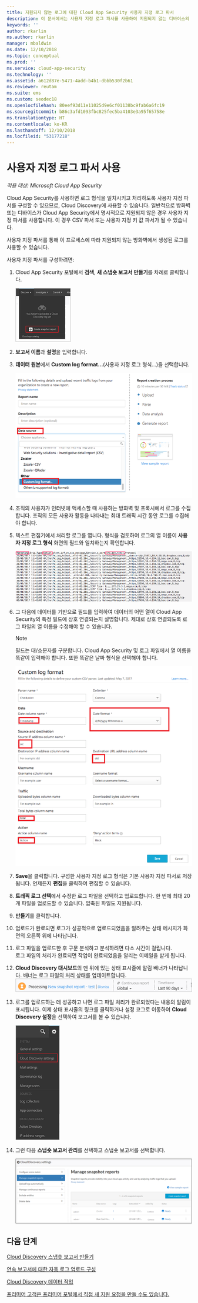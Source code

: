 ```yaml
---
title: 지원되지 않는 로그에 대한 Cloud App Security 사용자 지정 로그 파서
description: 이 문서에서는 사용자 지정 로그 파서를 사용하여 지원되지 않는 디바이스의 로그를 Cloud App Security로 업로드하는 방법에 대한 정보를 제공합니다.
keywords: ''
author: rkarlin
ms.author: rkarlin
manager: mbaldwin
ms.date: 12/10/2018
ms.topic: conceptual
ms.prod: ''
ms.service: cloud-app-security
ms.technology: ''
ms.assetid: a612d87e-5471-4add-b4b1-dbbb530f2b61
ms.reviewer: reutam
ms.suite: ems
ms.custom: seodec18
ms.openlocfilehash: 80eef93d11e11025d9e6cf01138bc9fab6a6fc19
ms.sourcegitcommit: b86c3afd1093fbc825fec5ba4103e3a95f65758e
ms.translationtype: HT
ms.contentlocale: ko-KR
ms.lasthandoff: 12/10/2018
ms.locfileid: "53177218"
---
```

# <a name="use-a-custom-log-parser"></a>사용자 지정 로그 파서 사용

*적용 대상: Microsoft Cloud App Security*

Cloud App Security를 사용하면 로그 형식을 일치시키고 처리하도록 사용자 지정 파서를 구성할 수 있으므로, Cloud Discovery에 사용할 수 있습니다. 일반적으로 방화벽 또는 디바이스가 Cloud App Security에서 명시적으로 지원되지 않은 경우 사용자 지정 파서를 사용합니다. 이 경우 CSV 파서 또는 사용자 지정 키 값 파서가 될 수 있습니다.

사용자 지정 파서를 통해 이 프로세스에 따라 지원되지 않는 방화벽에서 생성된 로그를 사용할 수 있습니다. 


 
사용자 지정 파서를 구성하려면:
1. Cloud App Security 포털에서 **검색**, **새 스냅숏 보고서 만들기**를 차례로 클릭합니다.  
  
   ![새 스냅숏 보고서 만들기](./media/create-new-snapshot-report.png)
     
2. **보고서 이름**과 **설명**을 입력합니다.
  
3. **데이터 원본**에서 **Custom log format...**(사용자 지정 로그 형식...)을 선택합니다.  

    ![새 스냅숏 보고서](./media/custom-log-upload.png)   

4. 조직의 사용자가 인터넷에 액세스할 때 사용하는 방화벽 및 프록시에서 로그를 수집합니다. 조직의 모든 사용자 활동을 나타내는 최대 트래픽 시간 동안 로그를 수집해야 합니다. 

5. 텍스트 편집기에서 처리할 로그를 엽니다. 형식을 검토하여 로그의 열 이름이 **사용자 지정 로그 형식** 화면의 필드와 일치하는지 확인합니다.

   ![사용자 지정 로그 파서](./media/log-data.png) 

6. 그 다음에 데이터를 기반으로 필드를 입력하여 데이터의 어떤 열이 Cloud App Security의 특정 필드에 상호 연결되는지 설명합니다. 제대로 상호 연결되도록 로그 파일의 열 이름을 수정해야 할 수 있습니다.
  
   > [!NOTE]
    > 필드는 대/소문자를 구분합니다. Cloud App Security 및 로그 파일에서 열 이름을 똑같이 입력해야 합니다. 또한 똑같은 날짜 형식을 선택해야 합니다.

   ![사용자 지정 로그 파서](./media/custom-log-parser.png) 


7. **Save**을 클릭합니다. 구성한 사용자 지정 로그 형식은 기본 사용자 지정 파서로 저장됩니다. 언제든지 **편집**을 클릭하여 편집할 수 있습니다.

8. **트래픽 로그 선택**에서 수정한 로그 파일을 선택하고 업로드합니다. 한 번에 최대 20개 파일을 업로드할 수 있습니다. 압축된 파일도 지원됩니다.  
  

9. **만들기**를 클릭합니다.  

10. 업로드가 완료되면 로그가 성공적으로 업로드되었음을 알려주는 상태 메시지가 화면의 오른쪽 위에 나타납니다.  
  
11. 로그 파일을 업로드한 후 구문 분석하고 분석하려면 다소 시간이 걸립니다.  
    로그 파일의 처리가 완료되면 작업이 완료되었음을 알리는 이메일을 받게 됩니다. 
  
12. **Cloud Discovery 대시보드**의 맨 위에 있는 상태 표시줄에 알림 배너가 나타납니다. 배너는 로그 파일의 처리 상태를 업데이트합니다.  
    ![로그 파일 처리 메뉴 모음](./media/processing-log-file-menu-bar.png) 
   
13. 로그를 업로드하는 데 성공하고 나면 로그 파일 처리가 완료되었다는 내용의 알림이 표시됩니다. 이제 상태 표시줄의 링크를 클릭하거나 설정 코그로 이동하여 **Cloud Discovery 설정**을 선택하여 보고서를 볼 수 있습니다.   
  
     ![Discovery 설정 탭](./media/discovery-settings-tab.png)
14. 그런 다음 **스냅숏 보고서 관리**를 선택하고 스냅숏 보고서를 선택합니다.
 
    ![스냅숏 보고서 관리](./media/snapshot-report-managment.png)

  
      




## <a name="next-steps"></a>다음 단계
 
[Cloud Discovery 스냅숏 보고서 만들기](create-snapshot-cloud-discovery-reports.md)

[연속 보고서에 대한 자동 로그 업로드 구성](configure-automatic-log-upload-for-continuous-reports.md)

[Cloud Discovery 데이터 작업](working-with-cloud-discovery-data.md)

[프리미어 고객은 프리미어 포털에서 직접 새 지원 요청을 만들 수도 있습니다.](https://premier.microsoft.com/)  